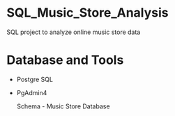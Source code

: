 # SQL_Music_Store_Analysis

SQL project to analyze online music store data

# Database and Tools
* Postgre SQL
* PgAdmin4

  Schema - Music Store Database
  
